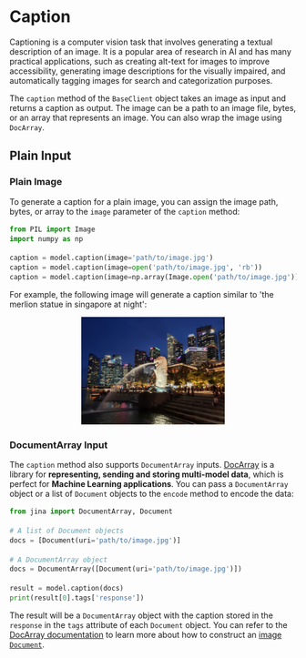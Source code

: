 # Caption

Captioning is a computer vision task that involves generating a textual description of an image. 
It is a popular area of research in AI and has many practical applications, such as creating alt-text for images to improve accessibility, generating image descriptions for the visually impaired, and automatically tagging images for search and categorization purposes. 

The `caption` method of the `BaseClient` object takes an image as input and returns a caption as output.
The image can be a path to an image file, bytes, or an array that represents an image.
You can also wrap the image using `DocArray`.

## Plain Input

### Plain Image

To generate a caption for a plain image, you can assign the image path, bytes, or array to the `image` parameter of the `caption` method:

```python
from PIL import Image
import numpy as np

caption = model.caption(image='path/to/image.jpg')
caption = model.caption(image=open('path/to/image.jpg', 'rb'))
caption = model.caption(image=np.array(Image.open('path/to/image.jpg')))
```

For example, the following image will generate a caption similar to 'the merlion statue in singapore at night':

<p align="center">
<img src="../_static/singapore.jpg" width="50%" />
</p>

### DocumentArray Input

The `caption` method also supports `DocumentArray` inputs.
[DocArray](https://github.com/docarray/docarray) is a library for **representing, sending and storing multi-model data**, which is perfect for **Machine Learning applications**.
You can pass a `DocumentArray` object or a list of `Document` objects to the `encode` method to encode the data:

```python
from jina import DocumentArray, Document

# A list of Document objects
docs = [Document(uri='path/to/image.jpg')]

# A DocumentArray object
docs = DocumentArray([Document(uri='path/to/image.jpg')])

result = model.caption(docs)
print(result[0].tags['response'])
```

The result will be a `DocumentArray` object with the caption stored in the `response` in the `tags` attribute of each `Document` object.
You can refer to the [DocArray documentation](https://docarray.org/legacy-docs/) to learn more about how to construct an [image `Document`](https://docarray.org/legacy-docs/datatypes/image/).